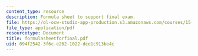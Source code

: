 ```yaml
---
content_type: resource
description: Formula sheet to support final exam.
file: https://ol-ocw-studio-app-production.s3.amazonaws.com/courses/15-063-communicating-with-data-summer-2003/094f25423f6ce2621022dce1c913be4c_formulasheetforfinal.pdf
file_type: application/pdf
resourcetype: Document
title: formulasheetforfinal.pdf
uid: 094f2542-3f6c-e262-1022-dce1c913be4c
---
```


